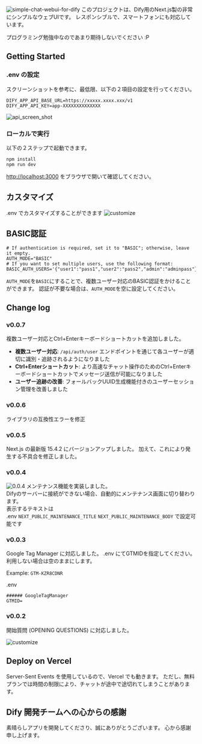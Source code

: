 ![simple-chat-webui-for-dify](public/readme/sample.png)
このプロジェクトは、Dify用のNext.js製の非常にシンプルなウェブUIです。
レスポンシブルで、スマートフォンにも対応しています。

プログラミング勉強中なのであまり期待しないでください :P

## Getting Started

### .env の設定
スクリーンショットを参考に、最低限、以下の２項目の設定を行ってください。
```
DIFY_APP_API_BASE_URL=https://xxxxx.xxxx.xxx/v1
DIFY_APP_API_KEY=app-XXXXXXXXXXXXXX
```
![api_screen_shot](public/readme/api.png)

### ローカルで実行
以下の２ステップで起動できます。
```
npm install
npm run dev
```

[http://localhost:3000](http://localhost:3000) をブラウザで開いて確認してください。

## カスタマイズ
.env でカスタマイズすることができます
![customize](public/readme/customize.png)

## BASIC認証
```
# If authentication is required, set it to "BASIC"; otherwise, leave it empty.
AUTH_MODE="BASIC"
# If you want to set multiple users, use the following format:
BASIC_AUTH_USERS='{"user1":"pass1","user2":"pass2","admin":"adminpass"}'
```
`AUTH_MODE`を`BASIC`にすることで、複数ユーザー対応のBASIC認証をかけることができます。
認証が不要な場合は、`AUTH_MODE`を空に設定してください。

## Change log

### v0.0.7
複数ユーザー対応とCtrl+Enterキーボードショートカットを追加しました。
- **複数ユーザー対応**: `/api/auth/user` エンドポイントを通じて各ユーザーが適切に識別・追跡されるようになりました
- **Ctrl+Enterショートカット**: より高速なチャット操作のためのCtrl+Enterキーボードショートカットでメッセージ送信が可能になりました
- **ユーザー追跡の改善**: フォールバックUUID生成機能付きのユーザーセッション管理を改善しました

### v0.0.6
ライブラリの互換性エラーを修正

### v0.0.5
Next.js の最新版 15.4.2 にバージョンアップしました。
加えて、これにより発生する不具合を修正しました。

### v0.0.4
![0.0.4](public/readme/0.0.4-1.png)
メンテナンス機能を実装しました。  
Difyのサーバーに接続ができない場合、自動的にメンテナンス画面に切り替わります。  
表示するテキストは  
.env `NEXT_PUBLIC_MAINTENANCE_TITLE` `NEXT_PUBLIC_MAINTENANCE_BODY` で設定可能です

### v0.0.3
Google Tag Manager に対応しました。
.env にてGTMIDを指定してください。
利用しない場合は空のままにします。

Example: `GTM-KZR8CDNR`

.env
```
###### GoogleTagManager
GTMID=
```

### v0.0.2
開始質問 (OPENING QUESTIONS) に対応しました。

![customize](public/readme/OPENING_QUESTIONS.png)

## Deploy on Vercel
Server-Sent Events を使用しているので、Vercel でも動きます。
ただし、無料プランでは時間の制限により、チャットが途中で途切れてしまうことがあります。

## Dify 開発チームへの心からの感謝
素晴らしアプリを開発してくださり、誠にありがとうございます。
心から感謝申し上げます。
